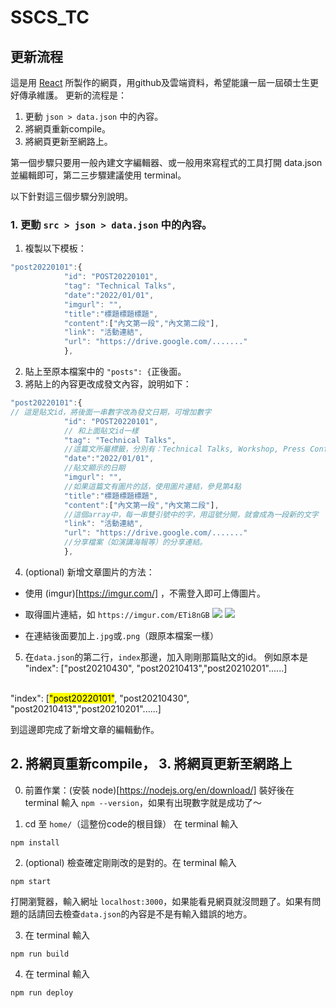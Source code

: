 # SSCS_TC

## 更新流程
這是用 [React](https://reactjs.org/) 所製作的網頁，用github及雲端資料，希望能讓一屆一屆碩士生更好傳承維護。
更新的流程是：
1. 更動 `json > data.json` 中的內容。
2. 將網頁重新compile。
3. 將網頁更新至網路上。

第一個步驟只要用一般內建文字編輯器、或一般用來寫程式的工具打開 data.json 並編輯即可，第二三步驟建議使用 terminal。

以下針對這三個步驟分別說明。

### 1. 更動 `src > json > data.json` 中的內容。
1. 複製以下模板：
```javascript
"post20220101":{
            "id": "POST20220101",
            "tag": "Technical Talks",
            "date":"2022/01/01",
            "imgurl": "",
            "title":"標題標題標題",
            "content":["內文第一段","內文第二段"],
            "link": "活動連結",
            "url": "https://drive.google.com/......."
            },
```
2. 貼上至原本檔案中的 `"posts": {`正後面。
3. 將貼上的內容更改成發文內容，說明如下：
```javascript
"post20220101":{
// 這是貼文id，將後面一串數字改為發文日期，可增加數字
            "id": "POST20220101",
            // 和上面貼文id一樣
            "tag": "Technical Talks",
            //這篇文所屬標籤，分別有：Technical Talks, Workshop, Press Conference, Awards
            "date":"2022/01/01",
            //貼文顯示的日期
            "imgurl": "",
            //如果這篇文有圖片的話，使用圖片連結，參見第4點 
            "title":"標題標題標題",
            "content":["內文第一段","內文第二段"],
            //這個array中，每一串雙引號中的字，用逗號分開，就會成為一段新的文字
            "link": "活動連結",
            "url": "https://drive.google.com/......."
            //分享檔案（如演講海報等）的分享連結。
            },
```

4. (optional) 新增文章圖片的方法：

- 使用 (imgur)[https://imgur.com/] ，不需登入即可上傳圖片。

- 取得圖片連結，如 `https://imgur.com/ETi8nGB`
    ![](https://imgur.com/UohoR9S.jpg)
    ![](https://imgur.com/jx8mTP9.jpg)

- 在連結後面要加上`.jpg`或`.png`（跟原本檔案一樣）


5. 在`data.json`的第二行，`index`那邊，加入剛剛那篇貼文的id。
例如原本是<br>
"index": ["post20210430", "post20210413","post20210201"......]
<br>
"index": [<mark>"post20220101"</mark>, "post20210430", "post20210413","post20210201"......]



到這邊即完成了新增文章的編輯動作。


## 2. 將網頁重新compile， 3. 將網頁更新至網路上

0. 前置作業：(安裝 node)[https://nodejs.org/en/download/]
裝好後在 terminal 輸入 `npm --version`，如果有出現數字就是成功了～


1. cd 至 `home/`（這整份code的根目錄） 在 terminal 輸入
```
npm install
```

2. (optional) 檢查確定剛剛改的是對的。在 terminal 輸入
```
npm start
```
打開瀏覽器，輸入網址 `localhost:3000`，如果能看見網頁就沒問題了。如果有問題的話請回去檢查`data.json`的內容是不是有輸入錯誤的地方。

3. 在 terminal 輸入
```
npm run build
```

4. 在 terminal 輸入
```
npm run deploy
```